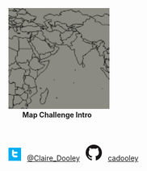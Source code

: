 
[![Map0](/maps/map0_tn.png)](https://cadooley.github.io/maps/)
<br />
&nbsp;&nbsp;&nbsp;&nbsp;&nbsp;&nbsp;
**Map Challenge Intro** <br />
<br />
<br />
<br />
![twitter](/maps/twitter_t_logo_small.png)
&nbsp;
[@Claire_Dooley](https://twitter.com/Claire_Dooley)
&nbsp;
![github](/maps/GitHub-Mark-32px.png)
&nbsp;
[cadooley](https://github.com/cadooley)
